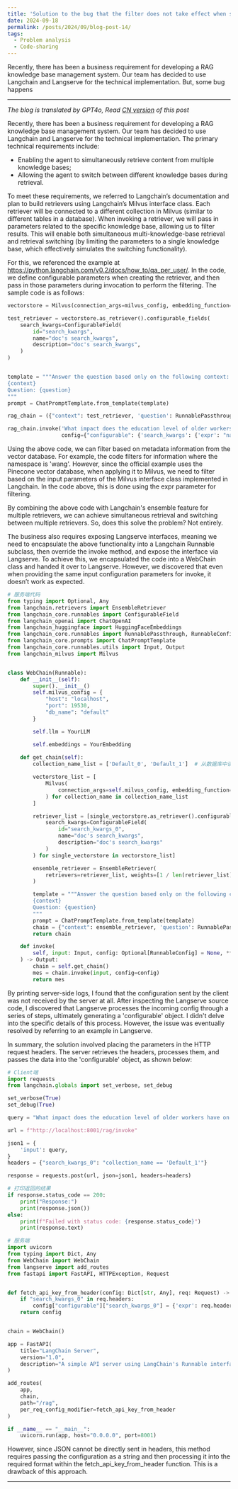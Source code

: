 ```yaml
---
title: 'Solution to the bug that the filter does not take effect when searching multiple knowledge bases simultaneously in LangChain'
date: 2024-09-18
permalink: /posts/2024/09/blog-post-14/
tags:
  - Problem analysis
  - Code-sharing
---
```

Recently, there has been a business requirement for developing a RAG knowledge base management system. Our team has decided to use Langchain and Langserve for the technical implementation. But, some bug happens

------
*The blog is translated by GPT4o, Read [CN version](https://yqwang96.github.io//cnposts/2024/09/blog-post-14/) of this post*

Recently, there has been a business requirement for developing a RAG knowledge base management system. Our team has decided to use Langchain and Langserve for the technical implementation. The primary technical requirements include:

+ Enabling the agent to simultaneously retrieve content from multiple knowledge bases;
+ Allowing the agent to switch between different knowledge bases during retrieval.

To meet these requirements, we referred to Langchain’s documentation and plan to build retrievers using Langchain’s Milvus interface class. Each retriever will be connected to a different collection in Milvus (similar to different tables in a database). When invoking a retriever, we will pass in parameters related to the specific knowledge base, allowing us to filter results. This will enable both simultaneous multi-knowledge-base retrieval and retrieval switching (by limiting the parameters to a single knowledge base, which effectively simulates the switching functionality).

For this, we referenced the example at https://python.langchain.com/v0.2/docs/how_to/qa_per_user/. In the code, we define configurable parameters when creating the retriever, and then pass in those parameters during invocation to perform the filtering. The sample code is as follows:

```python
vectorstore = Milvus(connection_args=milvus_config, embedding_function=embedding_model, collection_name='default')

test_retriever = vectorstore.as_retriever().configurable_fields(
    search_kwargs=ConfigurableField(
        id="search_kwargs",
        name="doc's search_kwargs",
        description="doc's search_kwargs",
    )
)


template = """Answer the question based only on the following context:
{context}
Question: {question}
"""
prompt = ChatPromptTemplate.from_template(template)

rag_chain = ({"context": test_retriever, 'question': RunnablePassthrough()} | prompt | llm)

rag_chain.invoke('What impact does the education level of older workers have on the labor market?',
                 config={"configurable": {'search_kwargs': {'expr': "namespace == 'wang'"}}})
```


Using the above code, we can filter based on metadata information from the vector database. For example, the code filters for information where the namespace is 'wang'. However, since the official example uses the Pinecone vector database, when applying it to Milvus, we need to filter based on the input parameters of the Milvus interface class implemented in Langchain. In the code above, this is done using the expr parameter for filtering.

By combining the above code with Langchain's ensemble feature for multiple retrievers, we can achieve simultaneous retrieval and switching between multiple retrievers. So, does this solve the problem? Not entirely.

The business also requires exposing Langserve interfaces, meaning we need to encapsulate the above functionality into a Langchain Runnable subclass, then override the invoke method, and expose the interface via Langserve. To achieve this, we encapsulated the code into a WebChain class and handed it over to Langserve. However, we discovered that even when providing the same input configuration parameters for invoke, it doesn’t work as expected.

```python
# 服务端代码
from typing import Optional, Any
from langchain.retrievers import EnsembleRetriever
from langchain_core.runnables import ConfigurableField
from langchain_openai import ChatOpenAI
from langchain_huggingface import HuggingFaceEmbeddings
from langchain_core.runnables import RunnablePassthrough, RunnableConfig, Runnable, RunnableMap
from langchain_core.prompts import ChatPromptTemplate
from langchain_core.runnables.utils import Input, Output
from langchain_milvus import Milvus


class WebChain(Runnable):
    def __init__(self):
        super().__init__()
        self.milvus_config = {
            "host": "localhost",
            "port": 19530,
            "db_name": "default"
        }

        self.llm = YourLLM

        self.embeddings = YourEmbedding
        
    def get_chain(self):
        collection_name_list = ['Default_0', 'Default_1']  # 从数据库中读取配置

        vectorstore_list = [
            Milvus(
                connection_args=self.milvus_config, embedding_function=self.embeddings, collection_name=collection_name
            ) for collection_name in collection_name_list
        ]

        retriever_list = [single_vectorstore.as_retriever().configurable_fields(
            search_kwargs=ConfigurableField(
                id="search_kwargs_0",
                name="doc's search_kwargs",
                description="doc's search_kwargs"
            )
        ) for single_vectorstore in vectorstore_list]

        ensemble_retriever = EnsembleRetriever(
            retrievers=retriever_list, weights=[1 / len(retriever_list) for _ in range(len(retriever_list))]
        )

        template = """Answer the question based only on the following context:
        {context}
        Question: {question}
        """
        prompt = ChatPromptTemplate.from_template(template)
        chain = {"context": ensemble_retriever, 'question': RunnablePassthrough()} | prompt | self.llm
        return chain

    def invoke(
        self, input: Input, config: Optional[RunnableConfig] = None, **kwargs: Any
    ) -> Output:
        chain = self.get_chain()
        mes = chain.invoke(input, config=config)
        return mes
```

By printing server-side logs, I found that the configuration sent by the client was not received by the server at all. After inspecting the Langserve source code, I discovered that Langserve processes the incoming config through a series of steps, ultimately generating a 'configurable' object. I didn't delve into the specific details of this process. However, the issue was eventually resolved by referring to an example in Langserve.

In summary, the solution involved placing the parameters in the HTTP request headers. The server retrieves the headers, processes them, and passes the data into the 'configurable' object, as shown below:

```python
# Client端
import requests
from langchain.globals import set_verbose, set_debug

set_verbose(True)
set_debug(True)

query = "What impact does the education level of older workers have on the labor market?"

url = f"http://localhost:8001/rag/invoke"

json1 = {
    'input': query,
}
headers = {"search_kwargs_0": "collection_name == 'Default_1'"}

response = requests.post(url, json=json1, headers=headers)

# 打印返回的结果
if response.status_code == 200:
    print("Response:")
    print(response.json())
else:
    print(f"Failed with status code: {response.status_code}")
    print(response.text)

# 服务端
import uvicorn
from typing import Dict, Any
from WebChain import WebChain
from langserve import add_routes
from fastapi import FastAPI, HTTPException, Request


def fetch_api_key_from_header(config: Dict[str, Any], req: Request) -> Dict[str, Any]:
    if "search_kwargs_0" in req.headers:
        config["configurable"]["search_kwargs_0"] = {'expr': req.headers["search_kwargs_0"]}
    return config


chain = WebChain()

app = FastAPI(
    title="LangChain Server",
    version="1.0",
    description="A simple API server using LangChain's Runnable interfaces",
)

add_routes(
    app,
    chain,
    path="/rag",
    per_req_config_modifier=fetch_api_key_from_header
)

if __name__ == "__main__":
    uvicorn.run(app, host="0.0.0.0", port=8001)
```

However, since JSON cannot be directly sent in headers, this method requires passing the configuration as a string and then processing it into the required format within the fetch_api_key_from_header function. This is a drawback of this approach.

------
